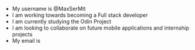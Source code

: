 - My username is @MaxSerMit
- I am working towards becoming a Full stack developer
- I am currently studying the Odin Project
- I am looking to collaborate on future mobile applications and internship projects 
- My email is 

<!---
MaxSerMit/MaxSerMit is a ✨ special ✨ repository because its `README.md` (this file) appears on your GitHub profile.
You can click the Preview link to take a look at your changes.
--->
